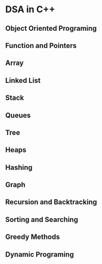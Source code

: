 # DSA in C++
## Object Oriented Programing
## Function and Pointers
## Array
## Linked List
## Stack
## Queues
## Tree
## Heaps
## Hashing
## Graph
## Recursion and Backtracking
## Sorting and Searching
## Greedy Methods
## Dynamic Programing